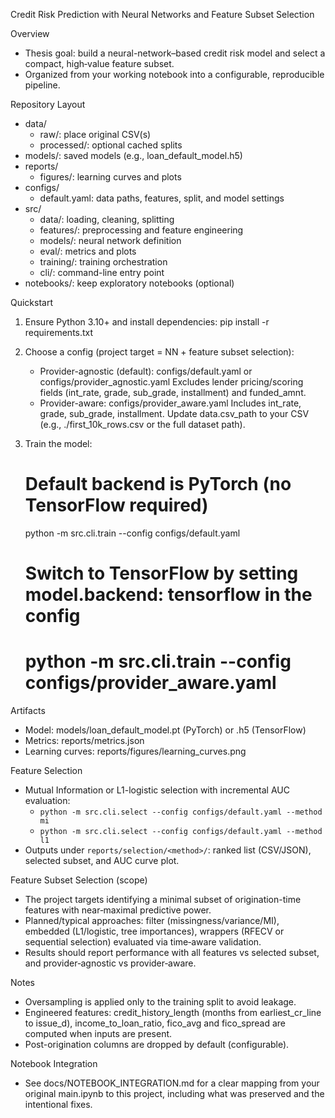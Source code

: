 Credit Risk Prediction with Neural Networks and Feature Subset Selection

Overview
- Thesis goal: build a neural-network–based credit risk model and select a compact, high‑value feature subset.
- Organized from your working notebook into a configurable, reproducible pipeline.

Repository Layout
- data/
  - raw/: place original CSV(s)
  - processed/: optional cached splits
- models/: saved models (e.g., loan_default_model.h5)
- reports/
  - figures/: learning curves and plots
- configs/
  - default.yaml: data paths, features, split, and model settings
- src/
  - data/: loading, cleaning, splitting
  - features/: preprocessing and feature engineering
  - models/: neural network definition
  - eval/: metrics and plots
  - training/: training orchestration
  - cli/: command-line entry point
- notebooks/: keep exploratory notebooks (optional)

Quickstart
1) Ensure Python 3.10+ and install dependencies:
   pip install -r requirements.txt

2) Choose a config (project target = NN + feature subset selection):
   - Provider-agnostic (default): configs/default.yaml or configs/provider_agnostic.yaml
     Excludes lender pricing/scoring fields (int_rate, grade, sub_grade, installment) and funded_amnt.
   - Provider-aware: configs/provider_aware.yaml
     Includes int_rate, grade, sub_grade, installment.
   Update data.csv_path to your CSV (e.g., ./first_10k_rows.csv or the full dataset path).

3) Train the model:
   # Default backend is PyTorch (no TensorFlow required)
   python -m src.cli.train --config configs/default.yaml
   # Switch to TensorFlow by setting model.backend: tensorflow in the config
   # python -m src.cli.train --config configs/provider_aware.yaml

Artifacts
- Model: models/loan_default_model.pt (PyTorch) or .h5 (TensorFlow)
- Metrics: reports/metrics.json
- Learning curves: reports/figures/learning_curves.png

Feature Selection
- Mutual Information or L1-logistic selection with incremental AUC evaluation:
  - `python -m src.cli.select --config configs/default.yaml --method mi`
  - `python -m src.cli.select --config configs/default.yaml --method l1`
- Outputs under `reports/selection/<method>/`: ranked list (CSV/JSON), selected subset, and AUC curve plot.

Feature Subset Selection (scope)
- The project targets identifying a minimal subset of origination-time features with near‑maximal predictive power.
- Planned/typical approaches: filter (missingness/variance/MI), embedded (L1/logistic, tree importances), wrappers (RFECV or sequential selection) evaluated via time‑aware validation.
- Results should report performance with all features vs selected subset, and provider‑agnostic vs provider‑aware.

Notes
- Oversampling is applied only to the training split to avoid leakage.
- Engineered features: credit_history_length (months from earliest_cr_line to issue_d), income_to_loan_ratio,
  fico_avg and fico_spread are computed when inputs are present.
- Post-origination columns are dropped by default (configurable).

Notebook Integration
- See docs/NOTEBOOK_INTEGRATION.md for a clear mapping from your original main.ipynb to this project, including what was preserved and the intentional fixes.
